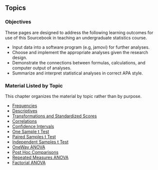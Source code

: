 ## Topics

### Objectives

These pages are designed to address the following learning outcomes for use of this Sourcebook in teaching an undergraduate statistics course.

- Input data into a software program (e.g, jamovi) for further analyses.
- Choose and implement the appropriate analyses given the research design.
- Demonstrate the connections between formulas, calculations, and computer output of analyses.
- Summarize and interpret statistical analyses in correct APA style.

### Material Listed by Topic

This chapter organizes the material by topic rather than by purpose.

- [Frequencies](./frequencies.md)
- [Descriptives](./descriptives.md)
- [Transformations and Standardized Scores](./standardized.md)
- [Correlations](./correlations.md)
- [Confidence Intervals](./intervals.md)
- [One Sample t Test](./onesample.md)
- [Paired Samples t Test](./paired.md)
- [Independent Samples t Test](./independent.md)
- [OneWay ANOVA](./oneway.md)
- [Post Hoc Comparisons](./posthocs.md)
- [Repeated Measures ANOVA](./repeated.md)
- [Factorial ANOVA](./factorial.md)
